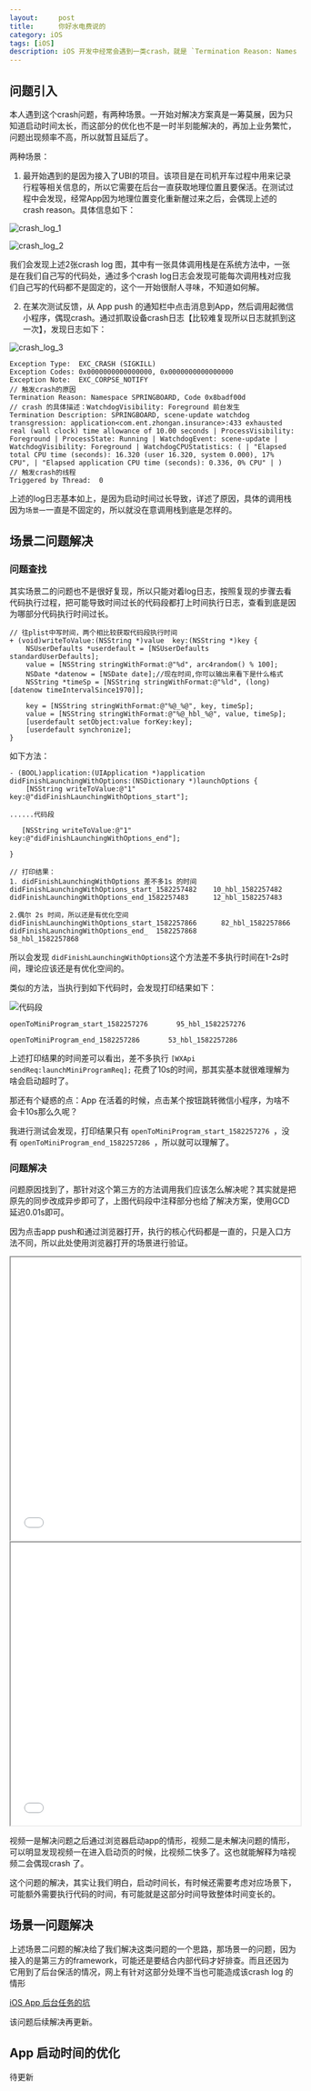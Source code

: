 ```yaml
---
layout:     post
title:      你好水电费说的
category: iOS
tags: [iOS]
description: iOS 开发中经常会遇到一类crash，就是 `Termination Reason: Namespace SPRINGBOARD, Code 0x8badf00d`。网络各种查资料，得到的结果都表示因为启动超时或者主线程卡住被watch dog杀死了，也就是进程被系统杀了。
---
```


## 问题引入

本人遇到这个crash问题，有两种场景。一开始对解决方案真是一筹莫展，因为只知道启动时间太长，而这部分的优化也不是一时半刻能解决的，再加上业务繁忙，问题出现频率不高，所以就暂且延后了。

两种场景：

1. 最开始遇到的是因为接入了UBI的项目。该项目是在司机开车过程中用来记录行程等相关信息的，所以它需要在后台一直获取地理位置且要保活。在测试过程中会发现，经常App因为地理位置变化重新醒过来之后，会偶现上述的crash reason。具体信息如下：

![crash_log_1](/assets/images/crash_log_1.jpg)

![crash_log_2](/assets/images/crash_log_2.jpg)

我们会发现上述2张crash log 图，其中有一张具体调用栈是在系统方法中，一张是在我们自己写的代码处，通过多个crash log日志会发现可能每次调用栈对应我们自己写的代码都不是固定的，这个一开始很耐人寻味，不知道如何解。

2. 在某次测试反馈，从 App push 的通知栏中点击消息到App，然后调用起微信小程序，偶现crash。通过抓取设备crash日志【比较难复现所以日志就抓到这一次】，发现日志如下：

![crash_log_3](/assets/images/crash_log_3.jpg)

```
Exception Type:  EXC_CRASH (SIGKILL)
Exception Codes: 0x0000000000000000, 0x0000000000000000
Exception Note:  EXC_CORPSE_NOTIFY
// 触发crash的原因
Termination Reason: Namespace SPRINGBOARD, Code 0x8badf00d 
// crash 的具体描述：WatchdogVisibility: Foreground 前台发生
Termination Description: SPRINGBOARD, scene-update watchdog transgression: application<com.ent.zhongan.insurance>:433 exhausted real (wall clock) time allowance of 10.00 seconds | ProcessVisibility: Foreground | ProcessState: Running | WatchdogEvent: scene-update | WatchdogVisibility: Foreground | WatchdogCPUStatistics: ( | "Elapsed total CPU time (seconds): 16.320 (user 16.320, system 0.000), 17% CPU", | "Elapsed application CPU time (seconds): 0.336, 0% CPU" | )
// 触发crash的线程
Triggered by Thread:  0  

```

上述的log日志基本如上，是因为启动时间过长导致，详述了原因，具体的调用栈因为`场景一`一直是不固定的，所以就没在意调用栈到底是怎样的。


## 场景二问题解决


### 问题查找
其实场景二的问题也不是很好复现，所以只能对着log日志，按照复现的步骤去看代码执行过程，把可能导致时间过长的代码段都打上时间执行日志，查看到底是因为哪部分代码执行时间过长。

```
// 往plist中写时间，两个相比较获取代码段执行时间
+ (void)writeToValue:(NSString *)value  key:(NSString *)key {
    NSUserDefaults *userdefault = [NSUserDefaults standardUserDefaults];
    value = [NSString stringWithFormat:@"%d", arc4random() % 100];
    NSDate *datenow = [NSDate date];//现在时间,你可以输出来看下是什么格式
    NSString *timeSp = [NSString stringWithFormat:@"%ld", (long)[datenow timeIntervalSince1970]];

    key = [NSString stringWithFormat:@"%@_%@", key, timeSp];
    value = [NSString stringWithFormat:@"%@_hbl_%@", value, timeSp];
    [userdefault setObject:value forKey:key];
    [userdefault synchronize];
}
```

如下方法：

```
- (BOOL)application:(UIApplication *)application didFinishLaunchingWithOptions:(NSDictionary *)launchOptions {
	[NSString writeToValue:@"1" key:@"didFinishLaunchingWithOptions_start"];

......代码段
   
   [NSString writeToValue:@"1" key:@"didFinishLaunchingWithOptions_end"];

}

// 打印结果：
1. didFinishLaunchingWithOptions 差不多1s 的时间
didFinishLaunchingWithOptions_start_1582257482    10_hbl_1582257482
didFinishLaunchingWithOptions_end_1582257483      12_hbl_1582257483

2.偶尔 2s 时间，所以还是有优化空间
didFinishLaunchingWithOptions_start_1582257866      82_hbl_1582257866
didFinishLaunchingWithOptions_end_  1582257868        58_hbl_1582257868

```
所以会发现 `didFinishLaunchingWithOptions`这个方法差不多执行时间在1-2s时间，理论应该还是有优化空间的。


类似的方法，当执行到如下代码时，会发现打印结果如下：

![代码段](/assets/images/openToMiniProgram_code_segment.png)

```
openToMiniProgram_start_1582257276       95_hbl_1582257276
 
openToMiniProgram_end_1582257286       53_hbl_1582257286

```

上述打印结果的时间差可以看出，差不多执行 `[WXApi sendReq:launchMiniProgramReq];` 花费了10s的时间，那其实基本就很难理解为啥会启动超时了。

那还有个疑惑的点：App 在活着的时候，点击某个按钮跳转微信小程序，为啥不会卡10s那么久呢？

我进行测试会发现，打印结果只有 `openToMiniProgram_start_1582257276 `，没有 `openToMiniProgram_end_1582257286 `，所以就可以理解了。


### 问题解决

问题原因找到了，那针对这个第三方的方法调用我们应该怎么解决呢？其实就是把原先的同步改成异步即可了，上图代码段中注释部分也给了解决方案，使用GCD延迟0.01s即可。

因为点击app push和通过浏览器打开，执行的核心代码都是一直的，只是入口方法不同，所以此处使用浏览器打开的场景进行验证。 

<iframe height="498" width="510" src="/assets/images/timeout_after.mp4"></iframe>


<iframe height="498" width="510" src="/assets/images/timeout_before.mp4"></iframe>

视频一是解决问题之后通过浏览器启动app的情形，视频二是未解决问题的情形，可以明显发现视频一在进入启动页的时候，比视频二快多了。这也就能解释为啥视频二会偶现crash 了。


这个问题的解决，其实让我们明白，启动时间长，有时候还需要考虑对应场景下，可能额外需要执行代码的时间，有可能就是这部分时间导致整体时间变长的。

## 场景一问题解决

上述场景二问题的解决给了我们解决这类问题的一个思路，那场景一的问题，因为接入的是第三方的framework，可能还是要结合内部代码才好排查。而且还因为它用到了后台保活的情况，网上有针对这部分处理不当也可能造成该crash log 的情形 

[iOS App 后台任务的坑](http://www.cocoachina.com/articles/24864)

该问题后续解决再更新。

## App 启动时间的优化

待更新




